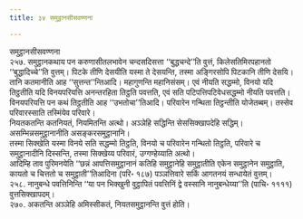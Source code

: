 ```yaml
---
title: ३४ समुट्ठानसीसवण्णना

---
```

समुट्ठानसीसवण्णना  
२५७. समुट्ठानकथाय पन करुणासीतलभावेन चन्दसदिसत्ता ‘‘बुद्धचन्दे’’ति वुत्तं, किलेसतिमिरपहानतो ‘‘बुद्धादिच्चे’’ति वुत्तम्। पिटके तीणि देसयीति यस्मा ते देसयन्ति, तस्मा अङ्गिरसोपि पिटकानि तीणि देसयि। तानि कतमानीति आह ‘‘सुत्तन्त’’न्तिआदि। महागुणन्ति महानिसंसम्। एवं नीयति सद्धम्मो, विनयो यदि तिट्ठतीति यदि विनयपरियत्ति अनन्तरहिता तिट्ठति पवत्तति, एवं सति पटिपत्तिपटिवेधसद्धम्मो नीयति पवत्तति। विनयपरियत्ति पन कथं तिट्ठतीति आह ‘‘उभतोचा’’तिआदि। परिवारेन गन्थिता तिट्ठन्तीति योजेतब्बम्। तस्सेव परिवारस्साति तस्मिंयेव परिवारे।  
नियतकतन्ति कतनियतं, नियमितन्ति अत्थो। अञ्ञेहि सद्धिन्ति सेससिक्खापदेहि सद्धिम्। असम्भिन्नसमुट्ठानानीति असङ्करसमुट्ठानानि।  
तस्मा सिक्खेति यस्मा विनये सति सद्धम्मो तिट्ठति, विनयो च परिवारेन गन्थितो तिट्ठति, परिवारे च समुट्ठानादीनि दिस्सन्ति, तस्मा सिक्खेय्य परिवारं, उग्गण्हेय्याति अत्थो।  
आदिम्हि ताव पुरिमनयेति ‘‘छन्नं आपत्तिसमुट्ठानानं कतिहि समुट्ठानेहि समुट्ठातीति एकेन समुट्ठानेन समुट्ठाति, कायतो च चित्ततो च समुट्ठाती’’तिआदिना (परि॰ १८७) पञ्ञत्तिवारे सकिं आगतनयं सन्धायेतं वुत्तम्।  
२५८. नानुबन्धे पवत्तिनिन्ति ‘‘या पन भिक्खुनी वुट्ठापितं पवत्तिनिं द्वे वस्सानि नानुबन्धेय्या’’ति (पाचि॰ ११११) वुत्तसिक्खापदम्।  
२७०. अकतन्ति अञ्ञेहि अमिस्सीकतं, नियतसमुट्ठानन्ति वुत्तं होति।  